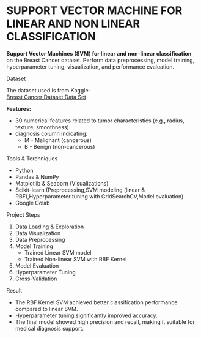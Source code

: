 # SUPPORT VECTOR MACHINE FOR LINEAR AND NON LINEAR CLASSIFICATION

**Support Vector Machines (SVM) for linear and non-linear classification** on the Breast Cancer dataset. Perform data
preprocessing, model training, hyperparameter tuning, visualization, and performance evaluation.

Dataset

The dataset used is from Kaggle:  
[Breast Cancer Dataset Data Set](https://www.kaggle.com/datasets/yasserh/breast-cancer-dataset)

**Features:**  
- 30 numerical features related to tumor characteristics (e.g., radius, texture, smoothness) 
- diagnosis column indicating:
    - M - Malignant (cancerous)
    - B - Benign (non-cancerous)
  
Tools & Terchniques

- Python  
- Pandas & NumPy  
- Matplotlib & Seaborn (Visualizations)  
- Scikit-learn (Preprocessing,SVM modeling (linear & RBF),Hyperparameter tuning with GridSearchCV,Model evaluation)  
- Google Colab  


Project Steps
1) Data Loading & Exploration  
2) Data Visualization
3) Data Preprocessing
4) Model Training 
   - Trained Linear SVM model
   - Trained Non-linear SVM with RBF Kernel 
5) Model Evaluation 
6) Hyperparameter Tuning
7) Cross-Validation

Result

- The RBF Kernel SVM achieved better classification performance compared to linear SVM.
- Hyperparameter tuning significantly improved accuracy.
- The final model showed high precision and recall, making it suitable for medical diagnosis support.


